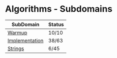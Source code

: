 # Algorithms - Subdomains

| SubDomain | Status |
| --- | --- |
| [Warmup](/Algorithms/src/warmup) | 10/10 |
| [Implementation](/Algorithms/src/implementation) | 38/63 |
| [Strings](/Algorithms/src/strings) | 6/45 |
